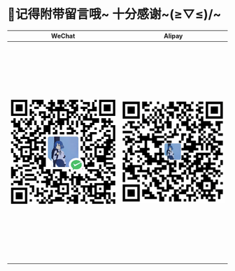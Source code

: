 # 💖记得附带留言哦~ 十分感谢~\(≥▽≤)/~  
| WeChat | Alipay |
| :--: | :--: |
| <img src="./Images/wechatpay.jpg" style="width: 500px; height: 500px; object-fit: contain;" /> | <img src="./Images/alipay.jpg" style="width: 500px; height: 500px; object-fit: contain;" /> |
